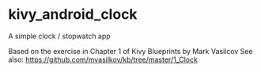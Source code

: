 # kivy_android_clock
A simple clock / stopwatch app

Based on the exercise in Chapter 1 of Kivy Blueprints by Mark Vasilcov
See also: https://github.com/mvasilkov/kb/tree/master/1_Clock
